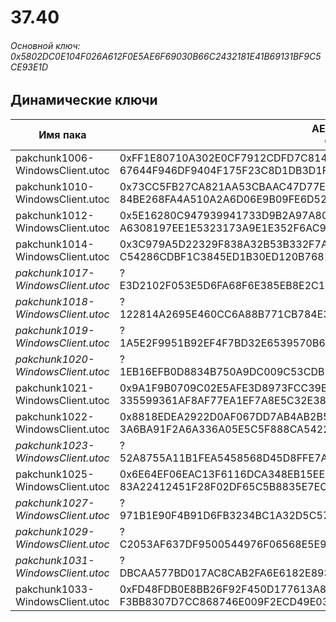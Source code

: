 # 37.40

###### Основной ключ: 0x5802DC0E104F026A612F0E5AE6F69030B66C2432181E41B69131BF9C5CE93E1D

## Динамические ключи

| Имя пака                          | AES Ключ</br>GUID                                                                                       | HiRes Текстуры |
|-----------------------------------|---------------------------------------------------------------------------------------------------------|----------------|
| pakchunk1006-WindowsClient.utoc | 0xFF1E80710A302E0CF7912CDFD7C8147DF2219E3DF89F5F6A89E6B4C351392417</br>67644F946DF9404F175F23C8D1DB3D1F | ✔️             |
| pakchunk1010-WindowsClient.utoc | 0x73CC5FB27CA821AA53CBAAC47D77E9383FAACE0BE1472323C2DCC371D243FE46</br>84BE268FA4A510A2A6D06E9B09FE6D52 | ❌             |
| pakchunk1012-WindowsClient.utoc | 0x5E16280C947939941733D9B2A97A80F325D8C26DE1DE4887BA4F06082672D8E4</br>A6308197EE1E5323173A9E1E352F6AC9 | ❌             |
| pakchunk1014-WindowsClient.utoc | 0x3C979A5D22329F838A32B53B332F7A6E52AC1BBEA163F8092805ADA449CA80B8</br>C54286CDBF1C3845ED1B30ED120B7681 | ✔️             |
| *pakchunk1017-WindowsClient.utoc* | ?</br>E3D2102F053E5D6FA68F6E385EB8E2C1 | ❌             |
| *pakchunk1018-WindowsClient.utoc* | ?</br>122814A2695E460CC6A88B771CB784E3 | ✔️             |
| *pakchunk1019-WindowsClient.utoc* | ?</br>1A5E2F9951B92EF4F7BD32E6539570B6 | ✔️             |
| *pakchunk1020-WindowsClient.utoc* | ?</br>1EB16EFB0D8834B750A9DC009C53CDB7 | ❌             |
| pakchunk1021-WindowsClient.utoc | 0x9A1F9B0709C02E5AFE3D8973FCC39B0981CF90B1276AF54EB2C737F0BCE07FCE</br>335599361AF8AF77EA1EF7A8E5C32E38 | ❌             |
| pakchunk1022-WindowsClient.utoc | 0x8818EDEA2922D0AF067DD7AB4AB2B5968760BE7A2668140BF4055782E66511D4</br>3A6BA91F2A6A336A05E5C5F888CA5422 | ❌             |
| *pakchunk1023-WindowsClient.utoc* | ?</br>52A8755A11B1FEA5458568D45D8FFE7A | ✔️             |
| pakchunk1025-WindowsClient.utoc | 0x6E64EF06EAC13F6116DCA348EB15EEFE7939E3C4B14B665E15C00F2AD6DE640F</br>83A22412451F28F02DF65C5B8835E7EC | ❌             |
| *pakchunk1027-WindowsClient.utoc* | ?</br>971B1E90F4B91D6FB3234BC1A32D5C57 | ❌             |
| *pakchunk1029-WindowsClient.utoc* | ?</br>C2053AF637DF9500544976F06568E5E9 | ✔️             |
| *pakchunk1031-WindowsClient.utoc* | ?</br>DBCAA577BD017AC8CAB2FA6E6182E893 | ✔️             |
| pakchunk1033-WindowsClient.utoc | 0xFD48FDB0E8BB26F92F450D177613A84032A88A49D81E22AF9E8FC16DFB8B01CC</br>F3BB8307D7CC868746E009F2ECD49E03 | ✔️             |
